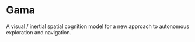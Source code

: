 # Gama
A visual / inertial spatial cognition model for a new approach to autonomous exploration and navigation.
